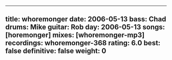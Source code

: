 
---
title: whoremonger
date: 2006-05-13
bass:	Chad
drums:	Mike
guitar:	Rob
day: 2006-05-13
songs: [horemonger]
mixes: [whoremonger-mp3]
recordings: whoremonger-368
rating: 6.0
best: false
definitive: false
weight: 0
---
